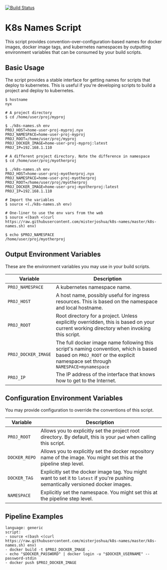 [![Build Status](https://travis-ci.org/misterjoshua/k8s-names.svg?branch=master)](https://travis-ci.org/misterjoshua/k8s-names)

# K8s Names Script

This script provides convention-over-configuration-based names for docker images, docker image tags, and kubernetes namespaces by outputting environment variables that can be consumed by your build scripts.

## Basic Usage

The script provides a stable interface for getting names for scripts that deploy to kubernetes. This is useful if you're developing scripts to build a project and deploy to kubernetes.

```
$ hostname
nyx

# A project directory
$ cd /home/user/proj/myproj

$ ./k8s-names.sh env
PROJ_HOST=home-user-proj-myproj.nyx
PROJ_NAMESPACE=home-user-proj-myproj
PROJ_ROOT=/home/user/proj/myproj
PROJ_DOCKER_IMAGE=home-user-proj-myproj:latest
PROJ_IP=192.168.1.110

# A different project directory. Note the difference in namespace
$ cd /home/user/proj/myotherproj

$ ./k8s-names.sh env
PROJ_HOST=home-user-proj-myotherproj.nyx
PROJ_NAMESPACE=home-user-proj-myotherproj
PROJ_ROOT=/home/user/proj/myotherproj
PROJ_DOCKER_IMAGE=home-user-proj-myotherproj:latest
PROJ_IP=192.168.1.110

# Import the variables
$ source <(./k8s-names.sh env)

# One-liner to use the env vars from the web
$ source <(bash <(curl https://raw.githubusercontent.com/misterjoshua/k8s-names/master/k8s-names.sh) env)

$ echo $PROJ_NAMESPACE
/home/user/proj/myotherproj
```

## Output Environment Variables

These are the environment variables you may use in your build scripts.

| Variable | Description
| -------- | -----------
| `PROJ_NAMESPACE` | A kubernetes namespace name.
| `PROJ_HOST` | A host name, possibly useful for ingress resources. This is based on the namespace and local hostname.
| `PROJ_ROOT` | Root directory for a project. Unless explicitly overridden, this is based on your current working directory when invoking this script.
| `PROJ_DOCKER_IMAGE` | The full docker image name following this script's naming convention, which is based based on `PROJ_ROOT` or the explicit namespace set through `NAMESPACE=mynamespace`
| `PROJ_IP` | The IP address of the interface that knows how to get to the Internet.

## Configuration Environment Variables

You may provide configuration to override the conventions of this script.

| Variable | Description
| -------- | -------------
| `PROJ_ROOT` | Allows you to explicitly set the project root directory. By default, this is your `pwd` when calling this script.
| `DOCKER_REPO` | Allows you to explicitly set the docker repository name of the image. You might set this at the pipeline step level.
| `DOCKER_TAG` | Explicitly set the docker image tag. You might want to set it to `latest` if you're pushing semantically versioned docker images.
| `NAMESPACE` | Explicitly set the namespace. You might set this at the pipeline step level.

## Pipeline Examples

```
language: generic
script:
- source <(bash <(curl https://raw.githubusercontent.com/misterjoshua/k8s-names/master/k8s-names.sh) env)
- docker build -t $PROJ_DOCKER_IMAGE .
- echo "$DOCKER_PASSWORD" | docker login -u "$DOCKER_USERNAME" --password-stdin
- docker push $PROJ_DOCKER_IMAGE
```